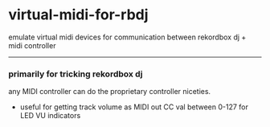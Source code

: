 # virtual-midi-for-rbdj
emulate virtual midi devices for communication between rekordbox dj + midi controller

--- 
### primarily for tricking rekordbox dj
any MIDI controller can do the proprietary controller niceties.
- useful for getting track volume as MIDI out CC val between 0-127 for LED VU indicators

